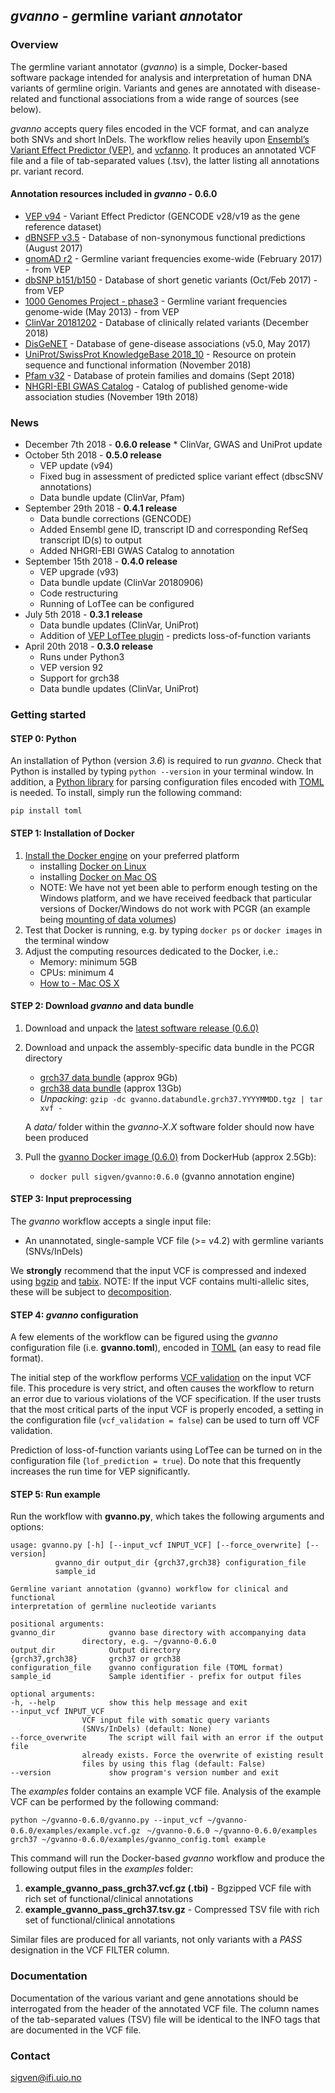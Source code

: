 ## _gvanno_ - *g*ermline *v*ariant *anno*tator

### Overview

The germline variant annotator (*gvanno*) is a simple, Docker-based software package intended for analysis and interpretation of human DNA variants of germline origin. Variants and genes are annotated with disease-related and functional associations from a wide range of sources (see below). 

*gvanno* accepts query files encoded in the VCF format, and can analyze both SNVs and short InDels. The workflow relies heavily upon [Ensembl’s Variant Effect Predictor (VEP)](http://www.ensembl.org/info/docs/tools/vep/index.html), and [vcfanno](https://github.com/brentp/vcfanno). It produces an annotated VCF file and a file of tab-separated values (.tsv), the latter listing all annotations pr. variant record.

#### Annotation resources included in _gvanno_ - 0.6.0

* [VEP v94](http://www.ensembl.org/info/docs/tools/vep/index.html) - Variant Effect Predictor (GENCODE v28/v19 as the gene reference dataset)
* [dBNSFP v3.5](https://sites.google.com/site/jpopgen/dbNSFP) - Database of non-synonymous functional predictions (August 2017)
* [gnomAD r2](http://gnomad.broadinstitute.org/) - Germline variant frequencies exome-wide (February 2017) - from VEP
* [dbSNP b151/b150](http://www.ncbi.nlm.nih.gov/SNP/) - Database of short genetic variants (Oct/Feb 2017) - from VEP
* [1000 Genomes Project - phase3](ftp://ftp.1000genomes.ebi.ac.uk/vol1/ftp/release/20130502/) - Germline variant frequencies genome-wide (May 2013) - from VEP
* [ClinVar 20181202](http://www.ncbi.nlm.nih.gov/clinvar/) - Database of clinically related variants (December 2018)
* [DisGeNET](http://www.disgenet.org) - Database of gene-disease associations (v5.0, May 2017)
* [UniProt/SwissProt KnowledgeBase 2018_10](http://www.uniprot.org) - Resource on protein sequence and functional information (November 2018)
* [Pfam v32](http://pfam.xfam.org) - Database of protein families and domains (Sept 2018)
* [NHGRI-EBI GWAS Catalog](https://www.ebi.ac.uk/gwas/home) - Catalog of published genome-wide association studies (November 19th 2018)

### News
* December 7th 2018 - **0.6.0 release**
        * ClinVar, GWAS and UniProt update
* October 5th 2018 - **0.5.0 release**
	* VEP update (v94)
	* Fixed bug in assessment of predicted splice variant effect (dbscSNV annotations)
	* Data bundle update (ClinVar, Pfam)
* September 29th 2018 - **0.4.1 release**
	* Data bundle corrections (GENCODE)
	* Added Ensembl gene ID, transcript ID and corresponding RefSeq transcript ID(s) to output
	* Added NHGRI-EBI GWAS Catalog to annotation
* September 15th 2018 - **0.4.0 release**
	* VEP upgrade (v93)
	* Data bundle update (ClinVar 20180906)
	* Code restructuring
	* Running of LofTee can be configured
* July 5th 2018 - **0.3.1 release**
     * Data bundle updates (ClinVar, UniProt)
     * Addition of [VEP LofTee plugin](https://github.com/konradjk/loftee) - predicts loss-of-function variants
* April 20th 2018 - **0.3.0 release**
	* Runs under Python3
	* VEP version 92
	* Support for grch38
	* Data bundle updates (ClinVar, UniProt)

### Getting started

#### STEP 0: Python

An installation of Python (version _3.6_) is required to run *gvanno*. Check that Python is installed by typing `python --version` in your terminal window. In addition, a [Python library](https://github.com/uiri/toml) for parsing configuration files encoded with [TOML](https://github.com/toml-lang/toml) is needed. To install, simply run the following command:

   	pip install toml

#### STEP 1: Installation of Docker

1. [Install the Docker engine](https://docs.docker.com/engine/installation/) on your preferred platform
   - installing [Docker on Linux](https://docs.docker.com/engine/installation/linux/)
   - installing [Docker on Mac OS](https://docs.docker.com/engine/installation/mac/)
   - NOTE: We have not yet been able to perform enough testing on the Windows platform, and we have received feedback that particular versions of Docker/Windows do not work with PCGR (an example being [mounting of data volumes](https://github.com/docker/toolbox/issues/607))
2. Test that Docker is running, e.g. by typing `docker ps` or `docker images` in the terminal window
3. Adjust the computing resources dedicated to the Docker, i.e.:
   - Memory: minimum 5GB
   - CPUs: minimum 4
   - [How to - Mac OS X](https://docs.docker.com/docker-for-mac/#advanced)

#### STEP 2: Download *gvanno* and data bundle

1. Download and unpack the [latest software release (0.6.0)](https://github.com/sigven/gvanno/releases/tag/v0.6.0)
2. Download and unpack the assembly-specific data bundle in the PCGR directory
   * [grch37 data bundle](https://drive.google.com/open?id=1ANl2jFBBsjOi5HoUVYexTS7nNtmRd-QF) (approx 9Gb)
   * [grch38 data bundle](https://drive.google.com/open?id=1060UyJRDEhtJz3z64APFUQvvavhVMnbv) (approx 13Gb)
   * *Unpacking*: `gzip -dc gvanno.databundle.grch37.YYYYMMDD.tgz | tar xvf -`

    A _data/_ folder within the _gvanno-X.X_ software folder should now have been produced
3. Pull the [gvanno Docker image (0.6.0)](https://hub.docker.com/r/sigven/gvanno/) from DockerHub (approx 2.5Gb):
   * `docker pull sigven/gvanno:0.6.0` (gvanno annotation engine)

#### STEP 3: Input preprocessing

The *gvanno* workflow accepts a single input file:

  * An unannotated, single-sample VCF file (>= v4.2) with germline variants (SNVs/InDels)

We __strongly__ recommend that the input VCF is compressed and indexed using [bgzip](http://www.htslib.org/doc/tabix.html) and [tabix](http://www.htslib.org/doc/tabix.html). NOTE: If the input VCF contains multi-allelic sites, these will be subject to [decomposition](http://genome.sph.umich.edu/wiki/Vt#Decompose).

#### STEP 4: *gvanno* configuration

A few elements of the workflow can be figured using the *gvanno* configuration file (i.e. **gvanno.toml**), encoded in [TOML](https://github.com/toml-lang/toml) (an easy to read file format).

The initial step of the workflow performs [VCF validation](https://github.com/EBIvariation/vcf-validator) on the input VCF file. This procedure is very strict, and often causes the workflow to return an error due to various violations of the VCF specification. If the user trusts that the most critical parts of the input VCF is properly encoded,  a setting in the configuration file (`vcf_validation = false`) can be used to turn off VCF validation.

Prediction of loss-of-function variants using LofTee can be turned on in the configuration file (`lof_prediction = true`). Do note that this frequently increases the run time for VEP significantly.

#### STEP 5: Run example

Run the workflow with **gvanno.py**, which takes the following arguments and options:

	usage: gvanno.py [-h] [--input_vcf INPUT_VCF] [--force_overwrite] [--version]
			  gvanno_dir output_dir {grch37,grch38} configuration_file
			  sample_id

	Germline variant annotation (gvanno) workflow for clinical and functional
	interpretation of germline nucleotide variants

	positional arguments:
	gvanno_dir            gvanno base directory with accompanying data
				    directory, e.g. ~/gvanno-0.6.0
	output_dir            Output directory
	{grch37,grch38}       grch37 or grch38
	configuration_file    gvanno configuration file (TOML format)
	sample_id             Sample identifier - prefix for output files

	optional arguments:
	-h, --help            show this help message and exit
	--input_vcf INPUT_VCF
				    VCF input file with somatic query variants
				    (SNVs/InDels) (default: None)
	--force_overwrite     The script will fail with an error if the output file
				    already exists. Force the overwrite of existing result
				    files by using this flag (default: False)
	--version             show program's version number and exit


The _examples_ folder contains an example VCF file. Analysis of the example VCF can be performed by the following command:

`python ~/gvanno-0.6.0/gvanno.py --input_vcf ~/gvanno-0.6.0/examples/example.vcf.gz`
` ~/gvanno-0.6.0 ~/gvanno-0.6.0/examples grch37 ~/gvanno-0.6.0/examples/gvanno_config.toml example`


This command will run the Docker-based *gvanno* workflow and produce the following output files in the _examples_ folder:

  1. __example_gvanno_pass_grch37.vcf.gz (.tbi)__ - Bgzipped VCF file with rich set of functional/clinical annotations
  2. __example_gvanno_pass_grch37.tsv.gz__ - Compressed TSV file with rich set of functional/clinical annotations

Similar files are produced for all variants, not only variants with a *PASS* designation in the VCF FILTER column.

### Documentation

Documentation of the various variant and gene annotations should be interrogated from the header of the annotated VCF file. The column names of the tab-separated values (TSV) file will be identical to the INFO tags that are documented in the VCF file.

### Contact

sigven@ifi.uio.no
